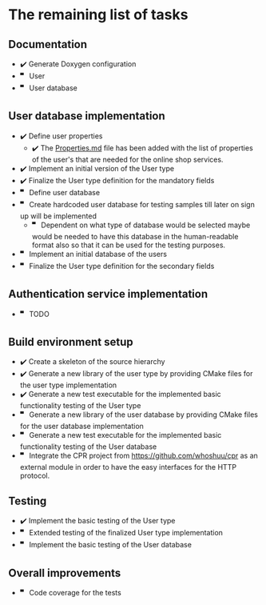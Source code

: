 # The remaining list of tasks

## Documentation
- ✔️ Generate Doxygen configuration
- 🬀 User
- 🬀 User database
    
## User database implementation
- ✔️ Define user properties
  - ✔️ The [Properties.md](https://github.com/armen-gevorgyan/online-shop-services/blob/master/documentation/user/Properties.md) file has been added with the list of properties of the user's that are needed for the online shop services.
- ✔️ Implement an initial version of the User type
- ✔️ Finalize the User type definition for the mandatory fields
- 🬀 Define user database
- 🬀 Create hardcoded user database for testing samples till later on sign up will be implemented 
  - 🬀 Dependent on what type of database would be selected maybe would be needed to have this database in the human-readable format also so that it can be used for the testing purposes.
- 🬀 Implement an initial database of the users
- 🬀 Finalize the User type definition for the secondary fields

## Authentication service implementation
- 🬀 TODO

## Build environment setup
- ✔️ Create a skeleton of the source hierarchy 
- ✔️ Generate a new library of the user type by providing CMake files for the user type implementation
- ✔️ Generate a new test executable for the implemented basic functionality testing of the User type
- 🬀 Generate a new library of the user database by providing CMake files for the user database implementation
- 🬀 Generate a new test executable for the implemented basic functionality testing of the User database
- 🬀 Integrate the CPR project from https://github.com/whoshuu/cpr as an external module in order to have the easy interfaces for the HTTP protocol.

## Testing
- ✔️ Implement the basic testing of the User type
- 🬀 Extended testing of the finalized User type implementation
- 🬀 Implement the basic testing of the User database

## Overall improvements
- 🬀 Code coverage for the tests